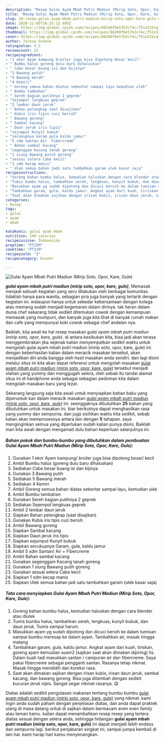 ```yaml
---
description: "Resep Gulai Ayam Mbah Putri Madiun (Mirip Soto, Opor, Kare, Gule) yang mudah"
title: "Resep Gulai Ayam Mbah Putri Madiun (Mirip Soto, Opor, Kare, Gule) yang mudah"
slug: 20-resep-gulai-ayam-mbah-putri-madiun-mirip-soto-opor-kare-gule-yang-mudah
date: 2020-11-05T16:35:13.495Z
image: https://img-global.cpcdn.com/recipes/88260f0e57b3c74c/751x532cq70/gulai-ayam-mbah-putri-madiun-mirip-soto-opor-kare-gule-foto-resep-utama.jpg
thumbnail: https://img-global.cpcdn.com/recipes/88260f0e57b3c74c/751x532cq70/gulai-ayam-mbah-putri-madiun-mirip-soto-opor-kare-gule-foto-resep-utama.jpg
cover: https://img-global.cpcdn.com/recipes/88260f0e57b3c74c/751x532cq70/gulai-ayam-mbah-putri-madiun-mirip-soto-opor-kare-gule-foto-resep-utama.jpg
author: Teresa Greene
ratingvalue: 4.2
reviewcount: 12
recipeingredient:
- "1 ekor Ayam kampung broiler juga bisa dipotong besar kecil"
- " Bumbu halus goreng dulu baru dihaluskan"
- " Cabe besar buang isi dan bijinya"
- "3 Bawang putih"
- "5 Bawang merah"
- "4 Kemiri"
- " Goreng semua bahan diatas sebentar sampai layu kemudian ulek"
- " Bumbu tambahan"
- " Sereh bagian putihnya 2 geprek"
- "Sejempol lengkuas geprek"
- "2 lembar daun jeruk"
- " Bahan pelengkap saat disajikan"
- " Kubis iris tipis cuci bersih"
- " Bawang goreng"
- " Sambal kacang"
- " Daun jeruk iris tipis"
- "sejumput Kunyit bubuk"
- "secukupnya Garam gula kaldu jamur"
- "5 sdm Santan Air  Fibercreme"
- " Bahan sambal kacang"
- "segenggam Kacang tanah goreng"
- "1 siung Bawang putih goreng"
- "sesuai selera Cabe kecil"
- "1 sdm kecap manis"
- " Ulek semua bahan jadi satu tambahkan garam ulek kasar saja"
recipeinstructions:
- "Goreng bahan bumbu halus, kemudian haluskan dengan cara blender atau diulek"
- "Tumis bumbu halus, tambahkan sereh, lengkuas, kunyit bubuk, dan daun jeruk. Tumis sampai harum."
- "Masukkan ayam yg sudah dipotong dan dicuci bersih ke dalam tumisan sampai bumbu meresap ke dalam ayam. Tambahkan air, masak hingga matang"
- "Tambahkan garam, gula, kaldu jamur. Angkat ayam dari kuah, tiriskan, goreng ayam kemudian suwir2 (sajikan saat akan dimakan dipiring) Iis. Dalam kuah tadi masukkan santan / campuran air dan fibercreme. Saya pakai fibercreme sebagai pengganti santan. Rasanya tetap nikmat. Masak hingga mendidih dan koreksi rasa."
- "Saat akan dimakan sajikan dengan irisan kubis, irisan daun jeruk, sambal kacang, dan bawang goreng. Bisa juga ditambah dengan sedikit kucuran jeruk nipis. Sangat segar nikmat rasanya. 😋"
categories:
- Resep
tags:
- gulai
- ayam
- mbah

katakunci: gulai ayam mbah 
nutrition: 149 calories
recipecuisine: Indonesian
preptime: "PT25M"
cooktime: "PT31M"
recipeyield: "3"
recipecategory: Dinner

---
```



![Gulai Ayam Mbah Putri Madiun (Mirip Soto, Opor, Kare, Gule)](https://img-global.cpcdn.com/recipes/88260f0e57b3c74c/751x532cq70/gulai-ayam-mbah-putri-madiun-mirip-soto-opor-kare-gule-foto-resep-utama.jpg)

<b><i>gulai ayam mbah putri madiun (mirip soto, opor, kare, gule)</i></b>, Memasak menjadi sebuah kegiatan yang seru dilakukan oleh berbagai komunitas. tidaklah hanya para wanita, sebagian pria juga banyak yang tertarik dengan kegiatan ini. walaupun hanya untuk sekedar kebersamaan dengan kolega atau memang sudah menjadi kegemaran dalam dirinya. tak heran dalam dunia chef sekarang tidak sedikit ditemukan cowok dengan kemampuan memasak yang mumpuni, dan banyak juga kita lihat di banyak rumah makan dan cafe yang mempunyai koki cowok sebagai chef andalan nya.



Baiklah, kita awali ke hal resep masakan <i>gulai ayam mbah putri madiun (mirip soto, opor, kare, gule)</i>. di antara kesibukan kita, bisa jadi akan terasa menggembirakan jika sejenak kalian menyempatkan sedikit waktu untuk mengolah gulai ayam mbah putri madiun (mirip soto, opor, kare, gule) ini. dengan keberhasilan kalian dalam meracik masakan tersebut, akan menjadikan diri anda bangga oleh hasil masakan anda sendiri. dan lagi disini melalui situs ini kita akan dapat referensi untuk mengolah masakan <u>gulai ayam mbah putri madiun (mirip soto, opor, kare, gule)</u> tersebut menjadi olahan yang yummy dan menggugah selera, oleh sebab itu tandai alamat situs ini di handphone anda sebagai sebagian pedoman kita dalam mengolah masakan baru yang lezat.


Sekarang langsung saja kita awali untuk menyiapkan bahan baku yang diperuntuk kan dalam meracik masakan <u><i>gulai ayam mbah putri madiun (mirip soto, opor, kare, gule)</i></u> ini. seenggaknya dibutuhkan <b>25</b> bahan yang dibutuhkan untuk masakan ini. biar berikutnya dapat menghasilkan rasa yang yummy dan sempurna. dan juga sisihkan waktu kita sedikit, sebab kalian akan memprosesnya antara lain dengan <b>5</b> tahapan. saya menginginkan semua yang diperlukan sudah kalian punya disini, Baiklah mari kita awali dengan mengamati dulu bahan keperluan selanjutnya ini.

<!--inarticleads1-->

##### Bahan pokok dan bumbu-bumbu yang dibutuhkan dalam pembuatan Gulai Ayam Mbah Putri Madiun (Mirip Soto, Opor, Kare, Gule):

1. Gunakan 1 ekor Ayam kampung/ broiler juga bisa dipotong besar/ kecil
1. Ambil  Bumbu halus (goreng dulu baru dihaluskan)
1. Sediakan  Cabe besar buang isi dan bijinya
1. Gunakan 3 Bawang putih
1. Sediakan 5 Bawang merah
1. Sediakan 4 Kemiri
1. Ambil  Goreng semua bahan diatas sebentar sampai layu, kemudian ulek
1. Ambil  Bumbu tambahan
1. Gunakan  Sereh bagian putihnya 2 geprek
1. Sediakan Sejempol lengkuas geprek
1. Ambil 2 lembar daun jeruk
1. Siapkan  Bahan pelengkap (saat disajikan)
1. Gunakan  Kubis iris tipis cuci bersih
1. Ambil  Bawang goreng
1. Siapkan  Sambal kacang
1. Siapkan  Daun jeruk iris tipis
1. Siapkan sejumput Kunyit bubuk
1. Siapkan secukupnya Garam, gula, kaldu jamur
1. Ambil 5 sdm Santan/ Air + Fibercreme
1. Ambil  Bahan sambal kacang
1. Gunakan segenggam Kacang tanah goreng
1. Gunakan 1 siung Bawang putih goreng
1. Gunakan sesuai selera Cabe kecil
1. Siapkan 1 sdm kecap manis
1. Siapkan  Ulek semua bahan jadi satu tambahkan garam (ulek kasar saja)




<!--inarticleads2-->

##### Tata cara menyiapkan Gulai Ayam Mbah Putri Madiun (Mirip Soto, Opor, Kare, Gule):

1. Goreng bahan bumbu halus, kemudian haluskan dengan cara blender atau diulek
1. Tumis bumbu halus, tambahkan sereh, lengkuas, kunyit bubuk, dan daun jeruk. Tumis sampai harum.
1. Masukkan ayam yg sudah dipotong dan dicuci bersih ke dalam tumisan sampai bumbu meresap ke dalam ayam. Tambahkan air, masak hingga matang
1. Tambahkan garam, gula, kaldu jamur. Angkat ayam dari kuah, tiriskan, goreng ayam kemudian suwir2 (sajikan saat akan dimakan dipiring) Iis. Dalam kuah tadi masukkan santan / campuran air dan fibercreme. Saya pakai fibercreme sebagai pengganti santan. Rasanya tetap nikmat. Masak hingga mendidih dan koreksi rasa.
1. Saat akan dimakan sajikan dengan irisan kubis, irisan daun jeruk, sambal kacang, dan bawang goreng. Bisa juga ditambah dengan sedikit kucuran jeruk nipis. Sangat segar nikmat rasanya. 😋




Diatas adalah sedikit pengulasan makanan tentang bumbu bumbu <u>gulai ayam mbah putri madiun (mirip soto, opor, kare, gule)</u> yang nikmat. kami ingin anda sudah paham dengan penjelasan diatas, dan anda dapat praktek ulang di masa datang untuk di sajikan dalam bermacam even even family atau teman kamu. kalian dapat menambahkan resep resep yang tertera diatas sesuai dengan selera anda, sehingga hidangan <b>gulai ayam mbah putri madiun (mirip soto, opor, kare, gule)</b> ini dapat menjadi lebih endess dan sempurna lagi. berikut penjabaran singkat ini, sampai jumpa kembali di lain hal. kami harap hari kamu menyenangkan.
